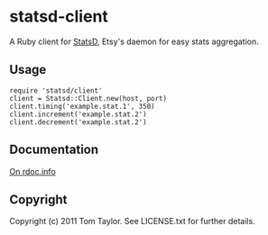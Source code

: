 statsd-client
=============

A Ruby client for [StatsD](https://github.com/etsy/statsd), Etsy's daemon for easy stats aggregation.

Usage
-----
    require 'statsd/client'
    client = Statsd::Client.new(host, port)
    client.timing('example.stat.1', 350)
    client.increment('example.stat.2')
    client.decrement('example.stat.2')

Documentation
-------------

[On rdoc.info](http://rdoc.info/github/tomtaylor/statsd-client/master/frames)

Copyright
---------

Copyright (c) 2011 Tom Taylor. See LICENSE.txt for
further details.

